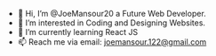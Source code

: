 - 👋 Hi, I’m @JoeMansour20 a Future Web Developer.
- 👀 I’m interested in Coding and Designing Websites.
- 🌱 I’m currently learning React JS
- 📫 Reach me via email: joemansour.122@gmail.com
